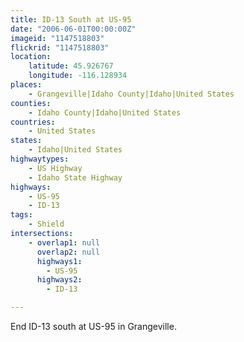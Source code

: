 ```yaml
---
title: ID-13 South at US-95
date: "2006-06-01T00:00:00Z"
imageid: "1147518803"
flickrid: "1147518803"
location:
    latitude: 45.926767
    longitude: -116.128934
places:
    - Grangeville|Idaho County|Idaho|United States
counties:
    - Idaho County|Idaho|United States
countries:
    - United States
states:
    - Idaho|United States
highwaytypes:
    - US Highway
    - Idaho State Highway
highways:
    - US-95
    - ID-13
tags:
    - Shield
intersections:
    - overlap1: null
      overlap2: null
      highways1:
        - US-95
      highways2:
        - ID-13

---
```

End ID-13 south at US-95 in Grangeville.